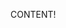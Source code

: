 </div>
</code>

<script>
  var directory = "";
  var xmlHttp = new XMLHttpRequest();
  xmlHttp.open('GET', directory, false); // false for synchronous request
  xmlHttp.send(null);
  var ret = xmlHttp.responseText;
  var fileList = ret.split('\n');
  
  document.write("<div>"+fileList+"</div>");
  
  for (i = 0; i < fileList.length; i++) {
       document.write("<div>" + i + "</div><br/>");

  }
</script> 

<div>
 
 CONTENT!
  
